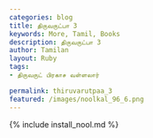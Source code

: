 ```yaml
---  
categories: blog  
title: திருவருட்பா 3
keywords: More, Tamil, Books  
description: திருவருட்பா 3
author: Tamilan  
layout: Ruby  
tags:     
- திருவருட் பிரகாச வள்ளலார்

permalink: thiruvarutpaa_3  
featured: /images/noolkal_96_6.png  
---  
```

{% include install_nool.md %} 

